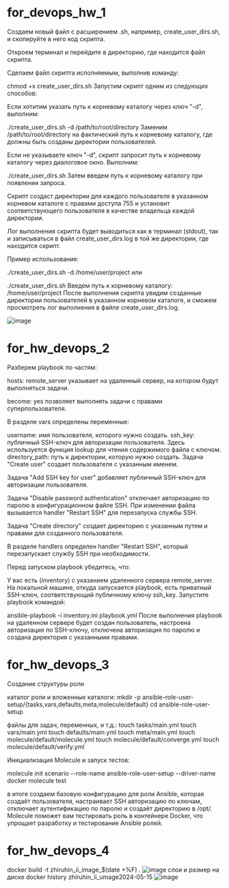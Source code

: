 # for_devops_hw_1

Создаем новый файл с расширением .sh, например, create_user_dirs.sh, и скопируйте в него код скрипта.

Откроем терминал и перейдите в директорию, где находится файл скрипта.

Сделаем файл скрипта исполняемым, выполнив команду:

chmod +x create_user_dirs.sh
Запустим скрипт одним из следующих способов:

Если хотитим указать путь к корневому каталогу через ключ "-d", выполним:

./create_user_dirs.sh -d /path/to/root/directory
Заменим /path/to/root/directory на фактический путь к корневому каталогу, где должны быть созданы директории пользователей.

Если не указываете ключ "-d", скрипт запросит путь к корневому каталогу через диалоговое окно. Выполним:

./create_user_dirs.sh
Затем введем путь к корневому каталогу при появлении запроса.

Скрипт создаст директории для каждого пользователя в указанном корневом каталоге с правами доступа 755 и установит соответствующего пользователя в качестве владельца каждой директории.

Лог выполнения скрипта будет выводиться как в терминал (stdout), так и записываться в файл create_user_dirs.log в той же директории, где находится скрипт.

Пример использования:

./create_user_dirs.sh -d /home/user/project
или

./create_user_dirs.sh
Введем путь к корневому каталогу: /home/user/project
После выполнения скрипта увидим созданные директории пользователей в указанном корневом каталоге, и сможем просмотреть лог выполнения в файле create_user_dirs.log.

![image](https://github.com/Ilya-Zhirukhin/for_devops_hw/assets/99948155/7a56fab9-6ef4-462a-82cb-594eb9903877)

# for_hw_devops_2



Разберем playbook по частям:

hosts: remote_server указывает на удаленный сервер, на котором будут выполняться задачи.

become: yes позволяет выполнять задачи с правами суперпользователя.

В разделе vars определены переменные:

username: имя пользователя, которого нужно создать.
ssh_key: публичный SSH-ключ для авторизации пользователя. Здесь используется функция lookup для чтения содержимого файла с ключом.
directory_path: путь к директории, которую нужно создать.
Задача "Create user" создает пользователя с указанным именем.

Задача "Add SSH key for user" добавляет публичный SSH-ключ для авторизации пользователя.

Задача "Disable password authentication" отключает авторизацию по паролю в конфигурационном файле SSH. При изменении файла вызывается handler "Restart SSH" для перезапуска службы SSH.

Задача "Create directory" создает директорию с указанным путем и правами для созданного пользователя.

В разделе handlers определен handler "Restart SSH", который перезапускает службу SSH при необходимости.

Перед запуском playbook убедитесь, что:

У вас есть (inventory) с указанием удаленного сервера remote_server.
На локальной машине, откуда запускается playbook, есть приватный SSH-ключ, соответствующий публичному ключу ssh_key.
Запустите playbook командой:

ansible-playbook -i inventory.ini playbook.yml
После выполнения playbook на удаленном сервере будет создан пользователь, настроена авторизация по SSH-ключу, отключена авторизация по паролю и создана директория с указанными правами.

# for_hw_devops_3

Создание структуры роли

каталог роли и вложенные каталоги:
mkdir -p ansible-role-user-setup/{tasks,vars,defaults,meta,molecule/default}
cd ansible-role-user-setup

файлы для задач, переменных, и т.д.:
touch tasks/main.yml
touch vars/main.yml
touch defaults/main.yml
touch meta/main.yml
touch molecule/default/molecule.yml
touch molecule/default/converge.yml
touch molecule/default/verify.yml

Инициализация Molecule и запуск тестов:

molecule init scenario --role-name ansible-role-user-setup --driver-name docker
molecule test

в итоге создаем базовую конфигурацию для роли Ansible, которая создаёт пользователя, настраивает SSH авторизацию по ключам, отключает аутентификацию по паролю и создаёт директорию в /opt/. Molecule поможет вам тестировать роль в контейнере Docker, что упрощает разработку и тестирование Ansible ролей.



# for_hw_devops_4

docker build -t zhiruhin_ii_image_$(date +%F) .
![image](https://github.com/Ilya-Zhirukhin/for_devops_hw/assets/99948155/0298011f-56fc-48a8-808c-2f0ab54838f8)
слои и размер на диске
docker history zhiruhin_ii_umage2024-05-15
![image](https://github.com/Ilya-Zhirukhin/for_devops_hw/assets/99948155/4dfe5cdb-b114-4eac-ad78-d57122118c78)



